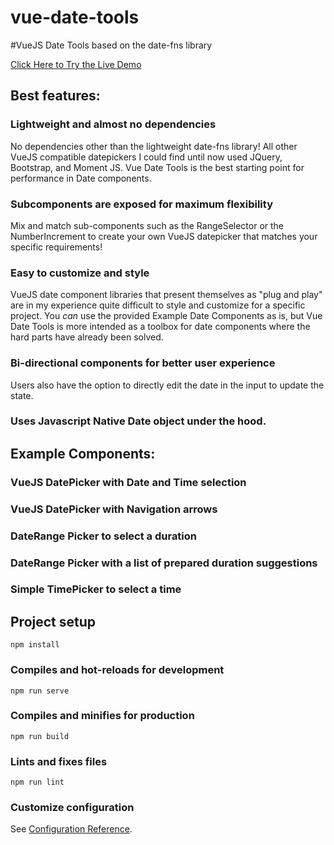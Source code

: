# vue-date-tools
#VueJS Date Tools based on the date-fns library

[Click Here to Try the Live Demo](https://misterfresh.github.io/vue-date-tools/)

## Best features:
### Lightweight and almost no dependencies
No dependencies other than the lightweight date-fns library! All other VueJS compatible datepickers I could find until now used JQuery, Bootstrap, and Moment JS. Vue Date Tools is the best starting point for performance in Date components.

### Subcomponents are exposed for maximum flexibility
Mix and match sub-components such as the RangeSelector or the NumberIncrement to create your own VueJS datepicker that matches your specific requirements!

### Easy to customize and style
VueJS date component libraries that present themselves as "plug and play" are in my experience quite difficult to style and customize for a specific project. You *can* use the provided Example Date Components as is, but Vue Date Tools is more intended as a toolbox for date components where the hard parts have already been solved.

###  Bi-directional components for better user experience
Users also have the option to directly edit the date in the input to update the state.

### Uses Javascript Native Date object under the hood.

## Example Components:

### VueJS DatePicker with Date and Time selection
### VueJS DatePicker with Navigation arrows
### DateRange Picker to select a duration
### DateRange Picker with a list of prepared duration suggestions
### Simple TimePicker to select a time

## Project setup
```
npm install
```

### Compiles and hot-reloads for development
```
npm run serve
```

### Compiles and minifies for production
```
npm run build
```

### Lints and fixes files
```
npm run lint
```

### Customize configuration
See [Configuration Reference](https://cli.vuejs.org/config/).
